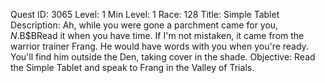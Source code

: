Quest ID: 3065
Level: 1
Min Level: 1
Race: 128
Title: Simple Tablet
Description: Ah, while you were gone a parchment came for you, $N.$B$BRead it when you have time. If I'm not mistaken, it came from the warrior trainer Frang. He would have words with you when you're ready. You'll find him outside the Den, taking cover in the shade.
Objective: Read the Simple Tablet and speak to Frang in the Valley of Trials.
